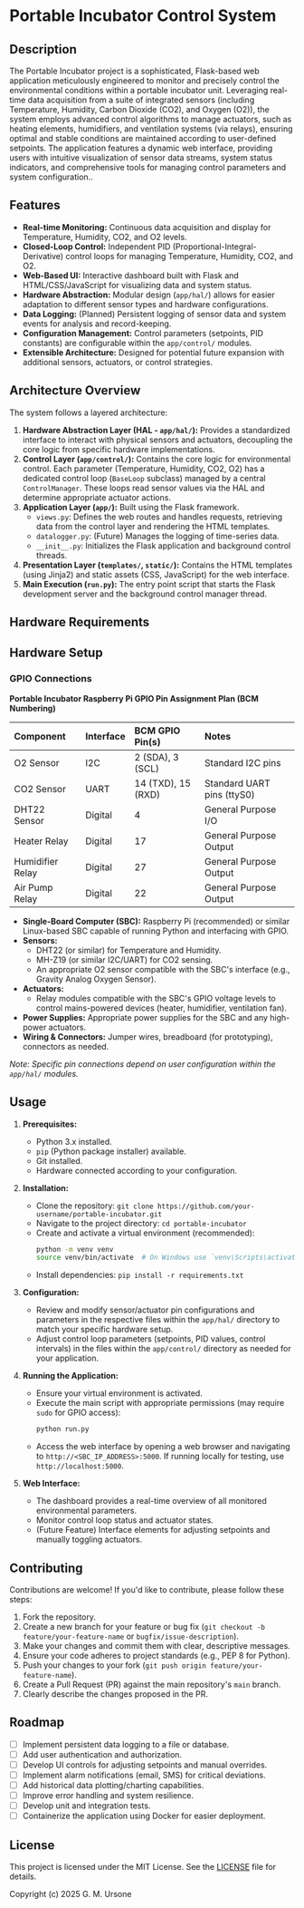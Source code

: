 # Portable Incubator Control System

## Description

The Portable Incubator project is a sophisticated, Flask-based web application meticulously engineered to monitor and precisely control the environmental conditions within a portable incubator unit. Leveraging real-time data acquisition from a suite of integrated sensors (including Temperature, Humidity, Carbon Dioxide (CO2), and Oxygen (O2)), the system employs advanced control algorithms to manage actuators, such as heating elements, humidifiers, and ventilation systems (via relays), ensuring optimal and stable conditions are maintained according to user-defined setpoints. The application features a dynamic web interface, providing users with intuitive visualization of sensor data streams, system status indicators, and comprehensive tools for managing control parameters and system configuration..

## Features

*   **Real-time Monitoring:** Continuous data acquisition and display for Temperature, Humidity, CO2, and O2 levels.
*   **Closed-Loop Control:** Independent PID (Proportional-Integral-Derivative) control loops for managing Temperature, Humidity, CO2, and O2.
*   **Web-Based UI:** Interactive dashboard built with Flask and HTML/CSS/JavaScript for visualizing data and system status.
*   **Hardware Abstraction:** Modular design (`app/hal/`) allows for easier adaptation to different sensor types and hardware configurations.
*   **Data Logging:** (Planned) Persistent logging of sensor data and system events for analysis and record-keeping.
*   **Configuration Management:** Control parameters (setpoints, PID constants) are configurable within the `app/control/` modules.
*   **Extensible Architecture:** Designed for potential future expansion with additional sensors, actuators, or control strategies.

## Architecture Overview

The system follows a layered architecture:

1.  **Hardware Abstraction Layer (HAL - `app/hal/`):** Provides a standardized interface to interact with physical sensors and actuators, decoupling the core logic from specific hardware implementations.
2.  **Control Layer (`app/control/`):** Contains the core logic for environmental control. Each parameter (Temperature, Humidity, CO2, O2) has a dedicated control loop (`BaseLoop` subclass) managed by a central `ControlManager`. These loops read sensor values via the HAL and determine appropriate actuator actions.
3.  **Application Layer (`app/`):** Built using the Flask framework.
    *   `views.py`: Defines the web routes and handles requests, retrieving data from the control layer and rendering the HTML templates.
    *   `datalogger.py`: (Future) Manages the logging of time-series data.
    *   `__init__.py`: Initializes the Flask application and background control threads.
4.  **Presentation Layer (`templates/`, `static/`):** Contains the HTML templates (using Jinja2) and static assets (CSS, JavaScript) for the web interface.
5.  **Main Execution (`run.py`):** The entry point script that starts the Flask development server and the background control manager thread.

## Hardware Requirements

## Hardware Setup

### GPIO Connections

**Portable Incubator Raspberry Pi GPIO Pin Assignment Plan (BCM Numbering)**

| Component          | Interface | BCM GPIO Pin(s) | Notes                     |
| :----------------- | :-------- | :-------------- | :------------------------ |
| O2 Sensor          | I2C       | 2 (SDA), 3 (SCL) | Standard I2C pins         |
| CO2 Sensor         | UART      | 14 (TXD), 15 (RXD)| Standard UART pins (ttyS0) |
| DHT22 Sensor       | Digital   | 4               | General Purpose I/O       |
| Heater Relay       | Digital   | 17              | General Purpose Output    |
| Humidifier Relay   | Digital   | 27              | General Purpose Output    |
| Air Pump Relay     | Digital   | 22              | General Purpose Output    |

*   **Single-Board Computer (SBC):** Raspberry Pi (recommended) or similar Linux-based SBC capable of running Python and interfacing with GPIO.
*   **Sensors:**
    *   DHT22 (or similar) for Temperature and Humidity.
    *   MH-Z19 (or similar I2C/UART) for CO2 sensing.
    *   An appropriate O2 sensor compatible with the SBC's interface (e.g., Gravity Analog Oxygen Sensor).
*   **Actuators:**
    *   Relay modules compatible with the SBC's GPIO voltage levels to control mains-powered devices (heater, humidifier, ventilation fan).
*   **Power Supplies:** Appropriate power supplies for the SBC and any high-power actuators.
*   **Wiring & Connectors:** Jumper wires, breadboard (for prototyping), connectors as needed.

*Note: Specific pin connections depend on user configuration within the `app/hal/` modules.*

## Usage

1.  **Prerequisites:**
    *   Python 3.x installed.
    *   `pip` (Python package installer) available.
    *   Git installed.
    *   Hardware connected according to your configuration.

2.  **Installation:**
    *   Clone the repository: `git clone https://github.com/your-username/portable-incubator.git`
    *   Navigate to the project directory: `cd portable-incubator`
    *   Create and activate a virtual environment (recommended):
        ```bash
        python -m venv venv
        source venv/bin/activate  # On Windows use `venv\Scripts\activate`
        ```
    *   Install dependencies: `pip install -r requirements.txt`

3.  **Configuration:**
    *   Review and modify sensor/actuator pin configurations and parameters in the respective files within the `app/hal/` directory to match your specific hardware setup.
    *   Adjust control loop parameters (setpoints, PID values, control intervals) in the files within the `app/control/` directory as needed for your application.

4.  **Running the Application:**
    *   Ensure your virtual environment is activated.
    *   Execute the main script with appropriate permissions (may require `sudo` for GPIO access):
        ```bash
        python run.py
        ```
    *   Access the web interface by opening a web browser and navigating to `http://<SBC_IP_ADDRESS>:5000`. If running locally for testing, use `http://localhost:5000`.

5.  **Web Interface:**
    *   The dashboard provides a real-time overview of all monitored environmental parameters.
    *   Monitor control loop status and actuator states.
    *   (Future Feature) Interface elements for adjusting setpoints and manually toggling actuators.

## Contributing

Contributions are welcome! If you'd like to contribute, please follow these steps:

1.  Fork the repository.
2.  Create a new branch for your feature or bug fix (`git checkout -b feature/your-feature-name` or `bugfix/issue-description`).
3.  Make your changes and commit them with clear, descriptive messages.
4.  Ensure your code adheres to project standards (e.g., PEP 8 for Python).
5.  Push your changes to your fork (`git push origin feature/your-feature-name`).
6.  Create a Pull Request (PR) against the main repository's `main` branch.
7.  Clearly describe the changes proposed in the PR.

## Roadmap

*   [ ] Implement persistent data logging to a file or database.
*   [ ] Add user authentication and authorization.
*   [ ] Develop UI controls for adjusting setpoints and manual overrides.
*   [ ] Implement alarm notifications (email, SMS) for critical deviations.
*   [ ] Add historical data plotting/charting capabilities.
*   [ ] Improve error handling and system resilience.
*   [ ] Develop unit and integration tests.
*   [ ] Containerize the application using Docker for easier deployment.

## License

This project is licensed under the MIT License. See the [LICENSE](LICENSE) file for details.

Copyright (c) 2025 G. M. Ursone